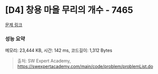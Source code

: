 # [D4] 창용 마을 무리의 개수 - 7465 

[문제 링크](https://swexpertacademy.com/main/code/problem/problemDetail.do?contestProbId=AWngfZVa9XwDFAQU) 

### 성능 요약

메모리: 23,444 KB, 시간: 142 ms, 코드길이: 1,312 Bytes



> 출처: SW Expert Academy, https://swexpertacademy.com/main/code/problem/problemList.do